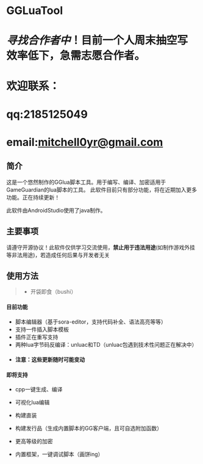 # GGLuaTool

# *寻找合作者中*！目前一个人周末抽空写效率低下，急需志愿合作者。

# 欢迎联系：

# qq:2185125049

# email:mitchell0yr@gmail.com

## 简介

这是一个悠然制作的GGlua脚本工具。用于编写、编译、加密适用于GameGuardian的lua脚本的工具。
此软件目前只有部分功能，将在近期加入更多功能。正在持续更新！

此软件由AndroidStudio使用了java制作。

## 主要事项

请遵守开源协议！此软件仅供学习交流使用，**禁止用于违法用途**(如制作游戏外挂等非法用途)，若造成任何后果与开发者无关

## 使用方法

> - 开袋即食（bushi）

#### 目前功能

- 脚本编辑器（基于sora-editor，支持代码补全、语法高亮等等）
- 支持一件插入脚本模板
- 插件正在重写支持
- 两种lua字节码反编译：unluac和TD（unluac包遇到技术性问题正在解决中）
- #### 注意：这些更新随时可能变动
  
#### 即将支持
  
  - cpp一键生成、编译
    
  - 可视化lua编辑
    
  - 构建直装
    
  - 构建发行品（生成内置脚本的GG客户端，且可自选附加函数）
    
  - 更高等级的加密
    
  - 内置框架，一键调试脚本（画饼ing）
